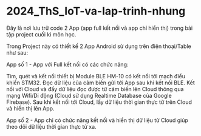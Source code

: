 # 2024_ThS_IoT-va-lap-trinh-nhung
Đây là nơi lưu trữ code 2 App (app full kết nối và app chỉ hiển thị) trong bài tập project cuối kì môn học.

Trong Project này có thiết kế 2 App Android sử dụng trên điện thoại/Table như sau:

App số 1 - App với Full kết nối có các chức năng:

Tìm, quét và kết nối thiết bị Module BLE HM-10 có kết nối tới mạch điều khiển STM32.
Đọc dữ liệu của cảm biến gửi tới App sau khi kết nối BLE.
Kết nối với Cloud và đẩy dữ liệu đọc được từ cảm biến lên Cloud thông qua mạng Wifi/Di động (Cloud sử dụng Realtime Database của Google Firebase).
Sau khi kết nối tới Cloud, lấy dữ liệu thời gian thực từ trên Cloud và hiển thị lên App.

App số 2 - App chỉ có chức năng kết nối và hiển thị dữ liệu từ Cloud giúp theo dõi dữ liệu thời gian thực từ xa.
